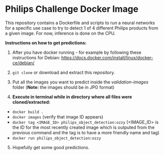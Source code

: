 # Philips Challenge Docker Image

This repository contains a Dockerfile and scripts to run a neural networks for a specific use case to try to detect 1 of 4 different Philips products from a given image. For now, inference is done on the CPU.

**Instructions on how to get predictions:**

1. After you have docker running - for example by following these instructions for Debian: https://docs.docker.com/install/linux/docker-ce/debian/

2. `git clone` or download and extract this repository.

3. Put all the images you want to predict inside the *validation-images* folder (**Note:** the images should be in JPG format)

4. **Execute in terminal while in directory where all files were cloned/extracted:**
 *  `docker build .`
 *  `docker images` (verify that image ID appears)
 *  `docker tag <IMAGE_ID> philips_object_detection:ozzy` (<IMAGE_ID> is the ID for the most recently created image which is outputed from the previous command and the tag is to have a more friendly name and tag)
 *  `docker run philips_object_detection:ozzy`

5. Hopefully get some good predictions.
